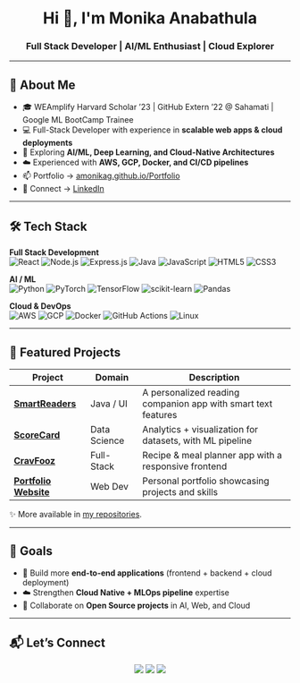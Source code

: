 <h1 align="center">Hi 👋, I'm Monika Anabathula</h1>
<h3 align="center">Full Stack Developer | AI/ML Enthusiast | Cloud Explorer</h3>

---

## 🚀 About Me  
- 🎓 WEAmplify Harvard Scholar ’23 | GitHub Extern ’22 @ Sahamati | Google ML BootCamp Trainee  
- 💻 Full-Stack Developer with experience in **scalable web apps & cloud deployments**  
- 🌱 Exploring **AI/ML, Deep Learning, and Cloud-Native Architectures**  
- ☁️ Experienced with **AWS, GCP, Docker, and CI/CD pipelines**  
- 📫 Portfolio → [amonikag.github.io/Portfolio](https://amonikag.github.io/Portfolio)  
- 🔗 Connect → [LinkedIn](https://www.linkedin.com/in/monika-anabathula)  

---

## 🛠️ Tech Stack  

**Full Stack Development**  
![React](https://img.shields.io/badge/React-20232A?style=for-the-badge&logo=react&logoColor=61DAFB)
![Node.js](https://img.shields.io/badge/Node.js-43853D?style=for-the-badge&logo=node.js&logoColor=white)
![Express.js](https://img.shields.io/badge/Express.js-404D59?style=for-the-badge)
![Java](https://img.shields.io/badge/Java-ED8B00?style=for-the-badge&logo=openjdk&logoColor=white)
![JavaScript](https://img.shields.io/badge/JavaScript-F7DF1E?style=for-the-badge&logo=javascript&logoColor=black)
![HTML5](https://img.shields.io/badge/HTML5-E34F26?style=for-the-badge&logo=html5&logoColor=white)
![CSS3](https://img.shields.io/badge/CSS3-1572B6?style=for-the-badge&logo=css3&logoColor=white)

**AI / ML**  
![Python](https://img.shields.io/badge/Python-3776AB?style=for-the-badge&logo=python&logoColor=white)
![PyTorch](https://img.shields.io/badge/PyTorch-EE4C2C?style=for-the-badge&logo=pytorch&logoColor=white)
![TensorFlow](https://img.shields.io/badge/TensorFlow-FF6F00?style=for-the-badge&logo=tensorflow&logoColor=white)
![scikit-learn](https://img.shields.io/badge/scikit--learn-F7931E?style=for-the-badge&logo=scikit-learn&logoColor=white)
![Pandas](https://img.shields.io/badge/Pandas-150458?style=for-the-badge&logo=pandas&logoColor=white)

**Cloud & DevOps**  
![AWS](https://img.shields.io/badge/AWS-232F3E?style=for-the-badge&logo=amazonaws&logoColor=white)
![GCP](https://img.shields.io/badge/GCP-4285F4?style=for-the-badge&logo=googlecloud&logoColor=white)
![Docker](https://img.shields.io/badge/Docker-2496ED?style=for-the-badge&logo=docker&logoColor=white)
![GitHub Actions](https://img.shields.io/badge/GitHub_Actions-2088FF?style=for-the-badge&logo=github-actions&logoColor=white)
![Linux](https://img.shields.io/badge/Linux-FCC624?style=for-the-badge&logo=linux&logoColor=black)

---

## 🌟 Featured Projects  

| Project | Domain | Description |
|---------|--------|-------------|
| [**SmartReaders**](https://github.com/amonikag/SmartReaders) | Java / UI | A personalized reading companion app with smart text features |
| [**ScoreCard**](https://github.com/amonikag/ScoreCard) | Data Science | Analytics + visualization for datasets, with ML pipeline |
| [**CravFooz**](https://github.com/amonikag/CravFooz) | Full-Stack | Recipe & meal planner app with a responsive frontend |
| [**Portfolio Website**](https://github.com/amonikag/Portfolio) | Web Dev | Personal portfolio showcasing projects and skills |

✨ More available in [my repositories](https://github.com/amonikag?tab=repositories).


---

## 🎯 Goals  
- 🚀 Build more **end-to-end applications** (frontend + backend + cloud deployment)  
- ☁️ Strengthen **Cloud Native + MLOps pipeline** expertise  
- 🤝 Collaborate on **Open Source projects** in AI, Web, and Cloud  

---

## 📬 Let’s Connect  

<p align="center">
  <a href="https://www.linkedin.com/in/monika-anabathula/"><img src="https://img.shields.io/badge/LinkedIn-blue?style=for-the-badge&logo=linkedin" /></a>
  <a href="mailto:ammonikag@gmail.com"><img src="https://img.shields.io/badge/Email-D14836?style=for-the-badge&logo=gmail&logoColor=white" /></a>
  <a href="https://amonikag.github.io/Portfolio/"><img src="https://img.shields.io/badge/Portfolio-FF4088?style=for-the-badge&logo=google-chrome&logoColor=white" /></a>
</p>

